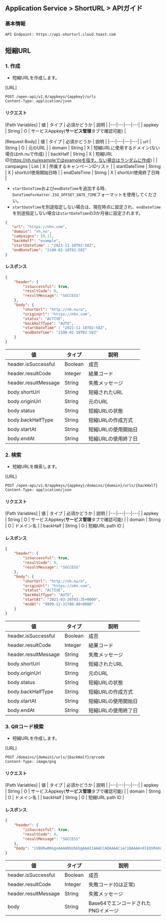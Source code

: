 ## Application Service > ShortURL > APIガイド

### 基本情報
```http
API Endpoint: https://api-shorturl.cloud.toast.com
```

## 短縮URL

### 1. 作成
- 短縮URLを作成します。

[URL]
```http
POST /open-api/v1.0/appkeys/{appkey}/urls
Content-Type: application/json
```

#### リクエスト

[Path Variables]
| 値 |	タイプ | 必須かどうか | 説明 |
|---|---|---|---|
| appkey | String | O | サービスAppkey(**サービス管理**タブで確認可能) |

[Request Body]
| 値 |	タイプ | 必須かどうか | 説明 |
|---|---|---|---|
| url | String | O | 元のURL |
| domain | String | X | 短縮URLに使用するドメイン(ない場合はnh.nuで作成) |
| backHalf | String | X | 短縮URL ID(https://nh.nu/exampleではexampleを指す。ない場合はランダムに作成) |
| campaigns | List<String> | X | 所属するキャンペーンIDリスト |
| startDateTime | String | X | shortUrl使用開始日時 |
| endDateTime | String | X | shortUrl使用終了日時 |

* `startDateTime`および`endDateTime`を追加する時、`DateTimeFormatter.ISO_OFFSET_DATE_TIME`フォーマットを使用してください。
* `startDateTime`を別途指定しない場合は、現在時点に設定され、`endDateTime`を別途指定しない場合は`startDateTime`の3か月後に設定されます。
```json
{
   "url": "https://nhn.com",
   "domain": "nh,nu",
   "campaigns": [0,1],
   "backHalf": "example",
   "startDateTime" : "2022-11-10T02:58Z",
   "endDateTime": "2100-02-10T02:58Z"
}
```

#### レスポンス
```json
{
    "header": {
        "isSuccessful": true,
        "resultCode": 0,
        "resultMessage": "SUCCESS"
    },
    "body": {
        "shortUrl": "http://nh.nu/a",
        "originUrl": "https://nhn.com",
        "status": "ACTIVE",
        "backHalfType": "AUTO",
        "startDateTime" : "2022-11-10T02:58Z",
        "endDateTime": "2100-02-10T02:58Z"
    }
}
```

| 値 | タイプ | 説明 |
|---|---|---|
| header.isSuccessful | Boolean | 成否 |
| header.resultCode | Integer | 結果コード |
| header.resultMessage | String | 失敗メッセージ |
| body.shortUrl | String | 短縮されたURL |
| body.originUrl | String | 元のURL |
| body.status | String | 短縮URLの状態 |
| body.backHalfType | String | 短縮URLの作成方式 |
| body.startAt | String | 短縮URLの使用開始日 |
| body.endAt | String | 短縮URLの使用終了日 |

### 2. 検索
- 短縮URLを検索します。

[URL]
```http
POST /open-api/v1.0/appkeys/{appkey}/domains/{domain}/urls/{backHalf}
Content-Type: application/json
```

#### リクエスト

[Path Variables]
| 値 |	タイプ | 必須かどうか | 説明 |
|---|---|---|---|
| appkey | String | O | サービスAppkey(**サービス管理**タブで確認可能) |
| domain | String | O | ドメイン名 |
| backHalf | String | O | 短縮URL path ID |


#### レスポンス
```json
{
    "header": {
        "isSuccessful": true,
        "resultCode": 0,
        "resultMessage": "SUCCESS"
    },
    "body": {
        "shortUrl": "http://nh.nu/a",
        "originUrl": "https://nhn.com",
        "status": "ACTIVE",
        "backHalfType": "AUTO",
        "startAt": "2021-03-26T03:35+0000",
        "endAt": "9999-12-31T00:00+0000"
    }
}
```

| 値 | タイプ | 説明 |
|---|---|---|
| header.isSuccessful | Boolean | 成否 |
| header.resultCode | Integer | 結果コード |
| header.resultMessage | String | 失敗メッセージ |
| body.shortUrl | String | 短縮されたURL |
| body.originUrl | String | 元のURL |
| body.status | String | 短縮URLの状態 |
| body.backHalfType | String | 短縮URLの作成方式 |
| body.startAt | String | 短縮URLの使用開始日 |
| body.endAt | String | 短縮URLの使用終了日 |



### 3. QRコード検索
- 短縮URLを作成します。

[URL]
```http
POST /domains/{domain}/urls/{backHalf}/qrcode
Content-Type: image/png
```

#### リクエスト

[Path Variables]
| 値 |	タイプ | 必須かどうか | 説明 |
|---|---|---|---|
| appkey | String | O | サービスAppkey(**サービス管理**タブで確認可能) |
| domain | String | O | ドメイン名 |
| backHalf | String | O | 短縮URL path ID |

#### レスポンス
```json
{
    "header": {
        "isSuccessful": true,
        "resultCode": 0,
        "resultMessage": "SUCCESS"
    },
    "body": "iVBORw0KGgoAAAANSUhEUgAAAIIAAACCAQAAAACieC1QAAAA+0lEQVR4Xu3UsZHEIAwFUO0QkO024BnaIKMlbwNnuwHTkjO3wYwasDMCBp18wbHrxFJ6t4rMCzTigwE61QIf+ZOSAGizNILRCFIuj0yRPzQyeqoeZ9AKVjB6ScN66nMtlGmD0y4uhfPB2eN7Ypdy1JSPpUbSsHTPTNXqBEL6CtCDU8kdMC4urm0XAqGJuA+N9jcfiZS7L73FqaUqkfRcu4HMTk4jPHDpvdvbzCKpgcd2fIgq2Xx342w9aeSnlcWqk+OOcThzS1UifJ95aWpoO5UI/6ezB3h5E2TCb0J5vKQqExoD7rnNLBHK6ZaRUSNHPnExcVXJW33kX8g3k5xLHpTtgoMAAAAASUVORK5CYII="
}
```

| 値 | タイプ | 説明 |
|---|---|---|
| header.isSuccessful | Boolean | 成否 |
| header.resultCode | Integer | 失敗コード(0は正常) |
| header.resultMessage | String | 失敗メッセージ |
| body | String | Base64でエンコードされたPNGイメージ |
